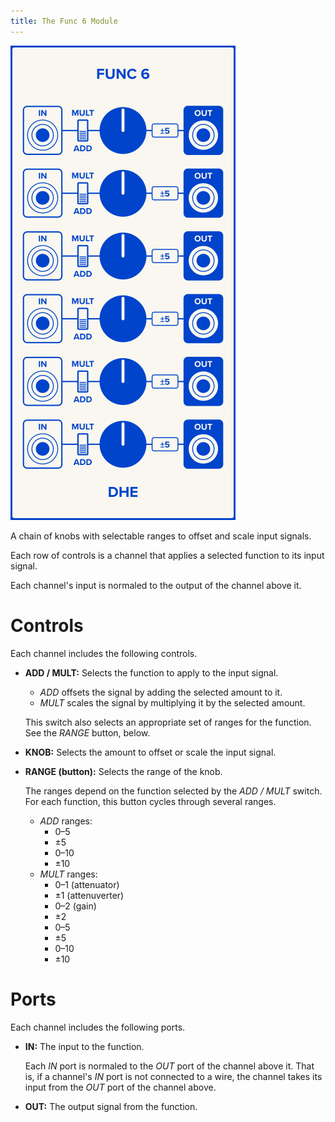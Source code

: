 ```yaml
---
title: The Func 6 Module
---
```

<img class="faceplate" src="func-6.svg" alt="The Func 6 Faceplate" />

A chain of knobs with selectable ranges to offset and scale input signals.

Each row of controls is a channel that applies a selected function to its input signal.

Each channel's input is normaled to the output of the channel above it.

# Controls
Each channel includes the following controls.

- **ADD / MULT:**
    Selects the function to apply to the input signal.

    - _ADD_ offsets the signal by adding the selected amount to it.
    - _MULT_ scales the signal by multiplying it by the selected amount.

    This switch also selects
    an appropriate set of ranges
    for the function.
    See the _RANGE_ button, below.

- **KNOB:**
    Selects the amount
    to offset or scale
    the input signal.

- **RANGE (button):**
    Selects the range of the knob.

    The ranges depend on the function selected by the _ADD / MULT_ switch.
    For each function,
    this button cycles through several ranges.

    - _ADD_ ranges:
        - 0–5
        - ±5
        - 0–10
        - ±10
    - _MULT_ ranges:
        - 0–1 (attenuator)
        - ±1 (attenuverter)
        - 0–2 (gain)
        - ±2
        - 0–5
        - ±5
        - 0–10
        - ±10

# Ports
Each channel includes the following ports.

- **IN:**
    The input to the function.

    Each _IN_ port is normaled to the _OUT_ port of the channel above it.
    That is,
    if a channel's _IN_ port is not connected to a wire,
    the channel takes its input
    from the _OUT_ port
    of the channel above.

- **OUT:**
    The output signal from the function.
